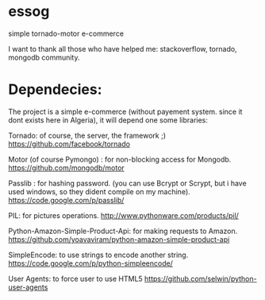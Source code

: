 essog
=====

simple tornado-motor e-commerce

I want to thank all those who have helped me: stackoverflow, tornado, mongodb community.

Dependecies:
=====

The project is a simple e-commerce (without payement system. since it dont exists here in Algeria), it will depend one some libraries:

Tornado: of course, the server, the framework ;)
https://github.com/facebook/tornado

Motor (of course Pymongo) : for non-blocking access for Mongodb.
https://github.com/mongodb/motor

Passlib : for hashing password. (you can use Bcrypt or Scrypt, but i have used windows, so they dident compile on my machine).
https://code.google.com/p/passlib/

PIL: for pictures operations.
http://www.pythonware.com/products/pil/

Python-Amazon-Simple-Product-Api: for making requests to Amazon.
https://github.com/yoavaviram/python-amazon-simple-product-api

SimpleEncode: to use strings to encode another string.
https://code.google.com/p/python-simpleencode/

User Agents: to force user to use HTML5
https://github.com/selwin/python-user-agents
